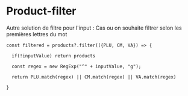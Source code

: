 # Product-filter

Autre solution de filtre pour l'input : Cas ou on souhaite filtrer selon les premières lettres du mot

    const filtered = products?.filter(({PLU, CM, VA}) => {

      if(!inputValue) return products

      const regex = new RegExp("^" + inputValue, "g");

      return PLU.match(regex) || CM.match(regex) || VA.match(regex)

    }

